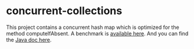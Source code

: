 # concurrent-collections

This project contains a concurrent hash map which is optimized for the method computeIfAbsent.
A benchmark is [available here](https://github.com/vmlens/concurrent-collections-benchmark).
And you can find the [Java doc here](https://vmlens.com/apidocs/concurrent-collections/).  

